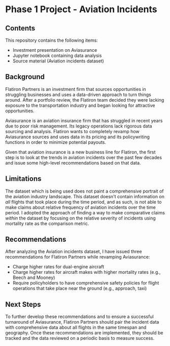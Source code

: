 # Phase 1 Project - Aviation Incidents

## Contents

This repository contains the following items:
<ul> 
  <li> Investment presentation on Aviasurance</li>
  <li> Jupyter notebook containing data analysis</li>
  <li> Source material (Aviation incidents dataset)</li>
</ul>

## Background

Flatiron Partners is an investment firm that sources opportunities in struggling businesses and uses a data-driven approach to turn things around. After a portfolio review, the Flatiron team decided they were lacking
exposure to the transportation industry and began looking for attractive opportunities.

Aviasurance is an aviation insurance firm that has struggled in recent years due to poor risk management. Its legacy operations lack rigorous data sourcing and analysis. Flatiron wants to 
completely revamp how Aviasurance sources and uses data in its pricing and its policywriting functions in order to minimize potential payouts.

Given that aviation insurance is a new business line for Flatiron, the first step is to look at the trends in aviation incidents over the past few decades and issue some high-level recommendations based on that data.

## Limitations
The dataset which is being used does not paint a comprehensive portrait of the aviation industry landscape. This dataset doesn't contain information on <i>all</i> flights that took place during the time period, and 
as such, is not able to make claims about relative frequency of aviation incidents over the time period. I adopted the approach of finding a way to make comparative claims <i>within</i> the dataset by focusing on
the relative severity of incidents using mortality rate as the comparison metric.

## Recommendations

After analyzing the Aviation incidents dataset, I have issued three recommendations for Flatiron Partners while revamping Aviasurance:
<ul>
  <li>Charge higher rates for dual-engine aircraft</li>
  <li>Charge higher rates for aircraft makes with higher mortality rates (e.g., Beech and Mooney)</li>
  <li>Require policyholders to have comprehensive safety policies for flight operations that take place near the ground (e.g., approach, taxi)</li>
</ul>

## Next Steps

To further develop these recommendations and to ensure a successful turnaround of Aviasurance, Flatiron Partners should pair the incident data with comprehensive data about all flights in the same timespan and geography.
Once these recommendations are implemented, they should be tracked and the data reviewed on a periodic basis to measure success.
